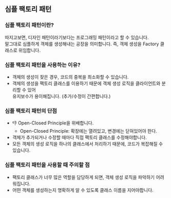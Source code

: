 ## 심플 팩토리 패턴

### 심플 팩토리 패턴이란?
따지고보면, 디자인 패턴이라기보다는 프로그래밍 패턴이라고 할 수 있습니다.<br/>
말그대로 심플하게 객체를 생성해내는 공장을 의미합니다. 즉, 객체 생성을 Factory 클래스로 위임합니다.

### 심플 팩토리 패턴을 사용하는 이유?
- 객체의 생성이 잦은 경우, 코드의 중복을 최소화할 수 있습니다.
- 객체의 생성을 팩토리 클래스를 이용하기 때문에 객체 생성 로직을 클라이언트와 분리할 수 있어<br/>
유지보수가 용이해집니다. (추가/수정이 간편합니다.)

### 심플 팩토리 패턴의 단점
- 👎 Open-Closed Principle을 위배합니다.
  - Open-Closed Principle: 확장에는 열려있고, 변경에는 닫혀있어야 한다.
- 객체가 추가되거나 수정할 때마다 직접 팩토리 클래스를 수정해야합니다.
- 모든 객체의 생성 로직을 하나의 클래스에서 처리하기 때문에, 코드가 복잡해질 수 있습니다.

### 심플 팩토리 패턴을 사용할 때 주의할 점
- 팩토리 클래스가 너무 많은 역할을 담당하게 되면, 객체 생성 로직을 파악하기 어려워집니다.
- 어떤 객체를 생성하는지 명확하게 알 수 있도록 클래스 이름을 지어야합니다.
